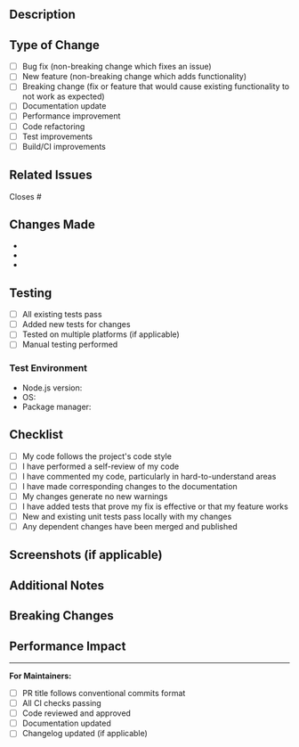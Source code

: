 ## Description

<!-- Provide a clear and concise description of your changes -->

## Type of Change

<!-- Mark the relevant option with an 'x' -->

- [ ] Bug fix (non-breaking change which fixes an issue)
- [ ] New feature (non-breaking change which adds functionality)
- [ ] Breaking change (fix or feature that would cause existing functionality to not work as expected)
- [ ] Documentation update
- [ ] Performance improvement
- [ ] Code refactoring
- [ ] Test improvements
- [ ] Build/CI improvements

## Related Issues

<!-- Link any related issues here using #issue_number -->

Closes #

## Changes Made

<!-- List the main changes in this PR -->

-
-
-

## Testing

<!-- Describe the tests you ran and how to reproduce them -->

- [ ] All existing tests pass
- [ ] Added new tests for changes
- [ ] Tested on multiple platforms (if applicable)
- [ ] Manual testing performed

### Test Environment

- Node.js version:
- OS:
- Package manager:

## Checklist

<!-- Mark completed items with an 'x' -->

- [ ] My code follows the project's code style
- [ ] I have performed a self-review of my code
- [ ] I have commented my code, particularly in hard-to-understand areas
- [ ] I have made corresponding changes to the documentation
- [ ] My changes generate no new warnings
- [ ] I have added tests that prove my fix is effective or that my feature works
- [ ] New and existing unit tests pass locally with my changes
- [ ] Any dependent changes have been merged and published

## Screenshots (if applicable)

<!-- Add screenshots or GIFs to help explain your changes -->

## Additional Notes

<!-- Add any other context about the PR here -->

## Breaking Changes

<!-- If this PR introduces breaking changes, describe them here and provide migration instructions -->

## Performance Impact

<!-- Describe any performance implications of this change -->

---

**For Maintainers:**

- [ ] PR title follows conventional commits format
- [ ] All CI checks passing
- [ ] Code reviewed and approved
- [ ] Documentation updated
- [ ] Changelog updated (if applicable)
